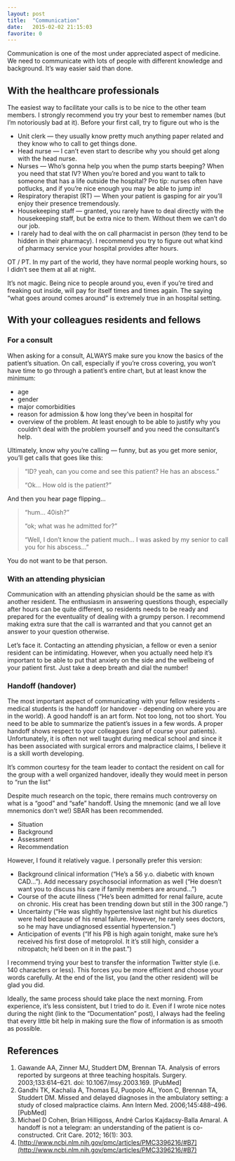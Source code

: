 ```yaml
---
layout: post
title:  "Communication"
date:   2015-02-02 21:15:03
favorite: 0
---
```


Communication is one of the most under appreciated aspect of medicine. We need to communicate with lots of people with different knowledge and background. It’s way easier said than done.

## With the healthcare professionals

The easiest way to facilitate your calls is to be nice to the other team members. I strongly recommend you try your best to remember names (but I’m notoriously bad at it). Before your first call, try to figure out who is the

- Unit clerk — they usually know pretty much anything paper related and they know who to call to get things done.
- Head nurse — I can’t even start to describe why you should get along with the head nurse.
- Nurses — Who’s gonna help you when the pump starts beeping? When you need that stat IV? When you’re bored and you want to talk to someone that has a life outside the hospital? Pro tip: nurses often have potlucks, and if you’re nice enough you may be able to jump in!
- Respiratory therapist (RT) — When your patient is gasping for air you’ll enjoy their presence tremendously.
- Housekeeping staff — granted, you rarely have to deal directly with the housekeeping staff, but be extra nice to them. Without them we can’t do our job.
- I rarely had to deal with the on call pharmacist in person (they tend to be hidden in their pharmacy). I recommend you try to figure out what kind of pharmacy service your hospital provides after hours. 

OT / PT. In my part of the world, they have normal people working hours, so I didn’t see them at all at night.

It’s not magic. Being nice to people around you, even if you’re tired and freaking out inside, will pay for itself times and times again. The saying “what goes around comes around” is extremely true in an hospital setting.

## With your colleagues residents and fellows

### For a consult

When asking for a consult, ALWAYS make sure you know the basics of the patient’s situation. On call, especially if you’re cross covering, you won’t have time to go through a patient’s entire chart, but at least know the minimum:

- age
- gender
- major comorbidities
- reason for admission & how long they’ve been in hospital for
- overview of the problem. At least enough to be able to justify why you couldn’t deal with the problem yourself and you need the consultant’s help.

Ultimately, know why you’re calling — funny, but as you get more senior, you’ll get calls that goes like this:

>“ID? yeah, can you come and see this patient? He has an abscess.”
>
>“Ok… How old is the patient?”

And then you hear page flipping…

>“hum… 40ish?”
>
>“ok; what was he admitted for?”
>
>“Well, I don’t know the patient much… I was asked by my senior to call you for his abscess…”

You do not want to be that person.

### With an attending physician

Communication with an attending physician should be the same as with another resident. The enthusiasm in answering questions though, especially after hours can be quite different, so residents needs to be ready and prepared for the eventuality of dealing with a grumpy person. I recommend making extra sure that the call is warranted and that you cannot get an answer to your question otherwise.

Let’s face it. Contacting an attending physician, a fellow or even a senior resident can be intimidating. However, when you actually need help it’s important to be able to put that anxiety on the side and the wellbeing of your patient first. Just take a deep breath and dial the number!

### Handoff (handover)

The most important aspect of communicating with your fellow residents - medical students is the handoff (or handover - depending on where you are in the world). A good handoff is an art form. Not too long, not too short. You need to be able to summarize the patient’s issues in a few words. A proper handoff shows respect to your colleagues (and of course your patients). Unfortunately, it is often not well taught during medical school and since it has been associated with surgical errors and malpractice claims, I believe it is a skill worth developing.

It’s common courtesy for the team leader to contact the resident on call for the group with a well organized handover, ideally they would meet in person to “run the list"

Despite much research on the topic, there remains much controversy on what is a “good” and “safe” handoff. Using the mnemonic (and we all love mnemonics don’t we!) SBAR has been recommended.

- Situation
- Background
- Assessment
- Recommendation

However, I found it relatively vague. I personally prefer this version:

- Background clinical information (“He’s a 56 y.o. diabetic with known CAD…”). Add necessary psychosocial information as well (“He doesn’t want you to discuss his care if family members are around…”)
- Course of the acute illness (“He’s been admitted for renal failure, acute on chronic. His creat has been trending down but still in the 300 range.”)
- Uncertainty (“He was slightly hypertensive last night but his diuretics were held because of his renal failure. However, he rarely sees doctors, so he may have undiagnosed essential hypertension.”)
- Anticipation of events (“If his PB is high again tonight, make sure he’s received his first dose of metoprolol. It it’s still high, consider a nitropatch; he’d been on it in the past.”)

I recommend trying your best to transfer the information Twitter style (i.e. 140 characters or less). This forces you be more efficient and choose your words carefully. At the end of the list, you (and the other resident) will be glad you did.

Ideally, the same process should take place the next morning. From experience, it’s less consistent, but I tried to do it. Even if I wrote nice notes during the night (link to the “Documentation” post), I always had the feeling that every little bit help in making sure the flow of information is as smooth as possible. 

## References

1. Gawande AA, Zinner MJ, Studdert DM, Brennan TA. Analysis of errors reported by surgeons at three teaching hospitals. Surgery. 2003;133:614–621. doi: 10.1067/msy.2003.169. [PubMed]
2. Gandhi TK, Kachalia A, Thomas EJ, Puopolo AL, Yoon C, Brennan TA, Studdert DM. Missed and delayed diagnoses in the ambulatory setting: a study of closed malpractice claims. Ann Intern Med. 2006;145:488–496. [PubMed]
3. Michael D Cohen, Brian Hilligoss, André Carlos Kajdacsy-Balla Amaral. A handoff is not a telegram: an understanding of the patient is co-constructed. Crit Care. 2012; 16(1): 303.
4. [http://www.ncbi.nlm.nih.gov/pmc/articles/PMC3396216/#B7](http://www.ncbi.nlm.nih.gov/pmc/articles/PMC3396216/#B7)